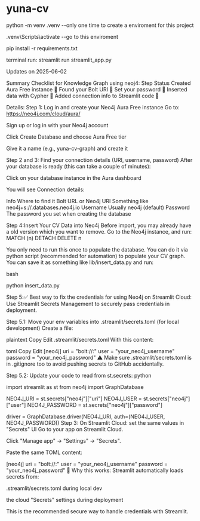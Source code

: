 # yuna-cv

python -m venv .venv --only one time to create a enviroment for this project

.venv\Scripts\activate --go to this enviroment

pip install -r requirements.txt

terminal run: streamlit run streamlit_app.py

Updates on 2025-06-02

Summary Checklist for Knowledge Graph using neoj4: Step Status Created Aura Free instance 🔲 Found your Bolt URI 🔲 Set your password 🔲 Inserted data with Cypher 🔲 Added connection info to Streamlit code 🔲

Details: Step 1: Log in and create your Neo4j Aura Free instance Go to: https://neo4j.com/cloud/aura/

Sign up or log in with your Neo4j account

Click Create Database and choose Aura Free tier

Give it a name (e.g., yuna-cv-graph) and create it

Step 2 and 3: Find your connection details (URI, username, password) After your database is ready (this can take a couple of minutes):

Click on your database instance in the Aura dashboard

You will see Connection details:

Info Where to find it Bolt URL or Neo4j URI Something like neo4j+s://.databases.neo4j.io Username Usually neo4j (default) Password The password you set when creating the database

Step 4:Insert Your CV Data into Neo4j Before import, you may already have a old version which you want to remove. Go to the Neo4j instance, and run: MATCH (n) DETACH DELETE n

You only need to run this once to populate the database. You can do it via python script (recommended for automation) to populate your CV graph. You can save it as something like lib/insert_data.py and run:

bash

python insert_data.py

Step 5:✅ Best way to fix the credentials for using Neo4j on Streamlit Cloud: Use Streamlit Secrets Management to securely pass credentials in deployment.

Step 5.1: Move your env variables into .streamlit/secrets.toml (for local development) Create a file:

plaintext Copy Edit .streamlit/secrets.toml With this content:

toml Copy Edit [neo4j] uri = "bolt://:" user = "your_neo4j_username" password = "your_neo4j_password" ⚠️ Make sure .streamlit/secrets.toml is in .gitignore too to avoid pushing secrets to GitHub accidentally.

Step 5.2: Update your code to read from st.secrets: python

import streamlit as st from neo4j import GraphDatabase

NEO4J_URI = st.secrets["neo4j"]["uri"] NEO4J_USER = st.secrets["neo4j"]["user"] NEO4J_PASSWORD = st.secrets["neo4j"]["password"]

driver = GraphDatabase.driver(NEO4J_URI, auth=(NEO4J_USER, NEO4J_PASSWORD)) Step 3: On Streamlit Cloud: set the same values in "Secrets" UI Go to your app on Streamlit Cloud.

Click "Manage app" → "Settings" → "Secrets".

Paste the same TOML content:

[neo4j] uri = "bolt://:" user = "your_neo4j_username" password = "your_neo4j_password" 🧠 Why this works: Streamlit automatically loads secrets from:

.streamlit/secrets.toml during local dev

the cloud "Secrets" settings during deployment

This is the recommended secure way to handle credentials with Streamlit.
